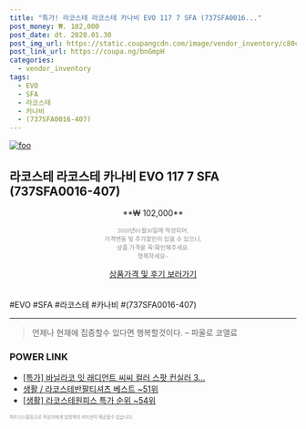 ```yaml
--- 
title: "특가! 라코스테 라코스테 카나비 EVO 117 7 SFA (737SFA0016..." 
post_money: ₩. 102,000 
post_date: dt. 2020.01.30 
post_img_url: https://static.coupangcdn.com/image/vendor_inventory/c80c/b32f068f616a98b5593b22beabd7f21f4b71e45d03e1bc5713df8d1af7c1.jpg 
post_link_url: https://coupa.ng/bnGmpH 
categories: 
  - vendor_inventory 
tags: 
  - EVO 
  - SFA 
  - 라코스테 
  - 카나비 
  - (737SFA0016-407) 
--- 
```

[![foo](https://static.coupangcdn.com/image/vendor_inventory/c80c/b32f068f616a98b5593b22beabd7f21f4b71e45d03e1bc5713df8d1af7c1.jpg)](https://coupa.ng/bnGmpH) 

## 라코스테 라코스테 카나비 EVO 117 7 SFA (737SFA0016-407) 
<p style="text-align: center;">**₩ 102,000**</p> 
<p style="text-align: center;"><span style="color: #898c8f; font-family: Georgia,Times,serif; font-size: 0.75em;">2020년01월30일에 작성되어, <br>가격변동 및 추가할인이 있을 수 있으니,<br> 상품 가격을 꼭!확인해주세요.<br>행복하세요~</span> 
</p>	 
<div markdown="0" style="text-align: center;"><a href="https://coupa.ng/bnGmpH" class="btn btn--success">상품가격 및 후기 보러가기</a></div> 
<br><br> 
  #EVO #SFA #라코스테 #카나비 #(737SFA0016-407) 
<hr> 

> 언제나 현재에 집중할수 있다면 행복할것이다. – 파울로 코엘료 


### POWER LINK

* <a href="https://blog.naver.com/sakai111/221786405659" target="_blank">[특가] 바닐라코 잇 래디언트 씨씨 컬러 스팟 컨실러 3...</a>
* <a href="https://blog.naver.com/santokki14/221790833882" target="_blank">생활 / 라코스테반팔티셔츠 베스트 ~51위</a>
* <a href="https://blog.naver.com/sakai111/221785266238" target="_blank"> [생활] 라코스테원피스 특가 순위 ~54위</a>

<span style="color: #898c8f; font-family: Georgia,Times,serif; font-size: 0.55em;">파트너스활동으로 작성자에게 일정액의 커미션이 제공될수 있습니다.</span> 
